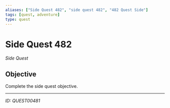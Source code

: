 ```yaml
---
aliases: ["Side Quest 482", "side quest 482", "482 Quest Side"]
tags: [quest, adventure]
type: quest
---
```


# Side Quest 482

*Side Quest*

## Objective
Complete the side quest objective.

---
*ID: QUEST00481*